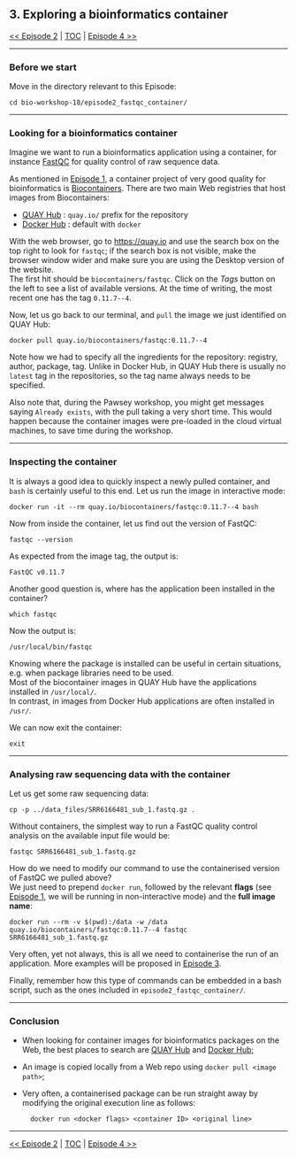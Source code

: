 ## 3. Exploring a bioinformatics container

 [\<\< Episode 2](https://github.com/PawseySC/bio-workshop-18/blob/master/2.containers.md)
 | [TOC](https://github.com/PawseySC/bio-workshop-18/blob/master/README.md) |
 [Episode 4 \>\>](https://github.com/PawseySC/bio-workshop-18/blob/master/4.wgs_workflow.md)
______


### Before we start
Move in the directory relevant to this Episode:

    cd bio-workshop-18/episode2_fastqc_container/


---
### Looking for a bioinformatics container
Imagine we want to run a bioinformatics application using a container, 
for instance [FastQC](http://www.bioinformatics.babraham.ac.uk/projects/fastqc/) for quality control of raw sequence data. 

As mentioned in [Episode 1](https://github.com/PawseySC/bio-workshop-18/blob/master/1.containers.md), 
a container project of very good quality for bioinformatics is [Biocontainers](https://github.com/BioContainers/containers). 
There are two main Web registries that host images from Biocontainers:
- [QUAY Hub](https://quay.io) : `quay.io/` prefix for the repository
- [Docker Hub](https://hub.docker.com) : default with `docker`

With the web browser, go to https://quay.io and use the search box on the top right to look for `fastqc`; 
if the search box is not visible, make the browser window wider and make sure you are using the Desktop version of the website.  
The first hit should be `biocontainers/fastqc`. Click on the *Tags* button on the left to see a list of available versions. 
At the time of writing, the most recent one has the tag `0.11.7--4`.

Now, let us go back to our terminal, and `pull` the image we just identified on QUAY Hub:

    docker pull quay.io/biocontainers/fastqc:0.11.7--4

Note how we had to specify all the ingredients for the repository: registry, author, package, tag. 
Unlike in Docker Hub, in QUAY Hub there is usually no `latest` tag in the repositories, so the tag name always needs 
to be specified.

Also note that, during the Pawsey workshop, you might get messages saying `Already exists`, with the pull taking a very short time. 
This would happen because the container images were pre-loaded in the cloud virtual machines, to save time during the workshop.


---
### Inspecting the container
It is always a good idea to quickly inspect a newly pulled container, and `bash` is certainly useful to this end.
Let us run the image in interactive mode:

    docker run -it --rm quay.io/biocontainers/fastqc:0.11.7--4 bash

Now from inside the container, let us find out the version of FastQC:

    fastqc --version

As expected from the image tag, the output is:

    FastQC v0.11.7

Another good question is, where has the application been installed in the container?

    which fastqc

Now the output is:

    /usr/local/bin/fastqc

Knowing where the package is installed can be useful in certain situations, e.g. when package libraries need to be used.  
Most of the biocontainer images in QUAY Hub have the applications installed in `/usr/local/`.  
In contrast, in images from Docker Hub applications are often installed in `/usr/`.

We can now exit the container:

    exit


---
### Analysing raw sequencing data with the container
Let us get some raw sequencing data:

    cp -p ../data_files/SRR6166481_sub_1.fastq.gz .

Without containers, the simplest way to run a FastQC quality control analysis on the available input file would be:

    fastqc SRR6166481_sub_1.fastq.gz

How do we need to modify our command to use the containerised version of FastQC we pulled above?  
We just need to prepend `docker run`, followed by the relevant **flags** (see [Episode 1](https://github.com/PawseySC/bio-workshop-18/blob/master/1.containers.md), we will be running in non-interactive mode) and the **full image name**:

    docker run --rm -v $(pwd):/data -w /data quay.io/biocontainers/fastqc:0.11.7--4 fastqc SRR6166481_sub_1.fastq.gz

Very often, yet not always, this is all we need to containerise the run of an application. 
More examples will be proposed in [Episode 3](https://github.com/PawseySC/bio-workshop-18/blob/master/3.wgs_workflow.md).

Finally, remember how this type of commands can be embedded in a bash script, 
such as the ones included in `episode2_fastqc_container/`.


---
### Conclusion
- When looking for container images for bioinformatics packages on the Web, the best places to search are [QUAY Hub](https://quay.io) and [Docker Hub](https://hub.docker.com);
- An image is copied locally from a Web repo using `docker pull <image path>`;
- Very often, a containerised package can be run straight away by modifying the original execution line as follows:  

        docker run <docker flags> <container ID> <original line>


______
 [\<\< Episode 2](https://github.com/PawseySC/bio-workshop-18/blob/master/2.containers.md)
 | [TOC](https://github.com/PawseySC/bio-workshop-18/blob/master/README.md) |
 [Episode 4 \>\>](https://github.com/PawseySC/bio-workshop-18/blob/master/4.wgs_workflow.md)
